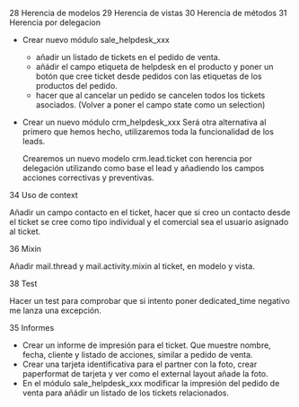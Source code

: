 28 Herencia de modelos
29 Herencia de vistas
30 Herencia de métodos
31 Herencia por delegacion

- Crear nuevo módulo sale_helpdesk_xxx
  - añadir un listado de tickets en el pedido de venta.
  - añádir el campo etiqueta de helpdesk en el producto y poner un botón que cree ticket desde pedidos con las etiquetas de los productos del pedido.
  - hacer que al cancelar un pedido se cancelen todos los tickets asociados. (Volver a poner el campo state como un selection)

- Crear un nuevo módulo crm_helpdesk_xxx
  Será otra alternativa al primero que hemos hecho, utilizaremos toda la funcionalidad de los leads.

  Crearemos un nuevo modelo crm.lead.ticket con herencia por delegación utilizando como base el lead y añadiendo los campos acciones correctivas y preventivas.


34 Uso de context

Añadir un campo contacto en el ticket, hacer que si creo un contacto desde el ticket se cree como tipo individual y el comercial sea el usuario asignado al ticket.

36 Mixin

Añadir mail.thread y mail.activity.mixin al ticket, en modelo y vista.

38 Test

Hacer un test para comprobar que si intento poner dedicated_time negativo me lanza una excepción.

35 Informes

- Crear un informe de impresión para el ticket. Que muestre nombre, fecha, cliente y listado de acciones, similar a pedido de venta.
- Crear una tarjeta identificativa para el partner con la foto, crear paperformat de tarjeta y ver como el external layout añade la foto.
- En el módulo sale_helpdesk_xxx modificar la impresión del pedido de venta para añádir un listado de los tickets relacionados.
